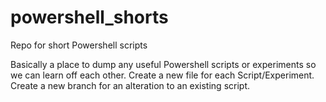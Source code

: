 # powershell_shorts
Repo for short Powershell scripts

Basically a place to dump any useful Powershell scripts or experiments so we can learn off each other.
Create a new file for each Script/Experiment.
Create a new branch for an alteration to an existing script.
